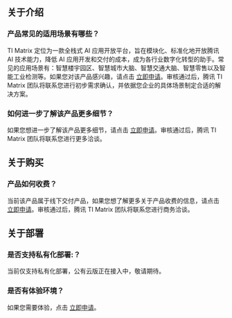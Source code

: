 ## 关于介绍

### 产品常见的适用场景有哪些？

TI Matrix 定位为一款全栈式 AI 应用开放平台，旨在模块化、标准化地开放腾讯 AI 技术能力，降低 AI 应用开发和交付的成本，成为各行业数字化转型的助手。常见的应用场景有：智慧楼宇园区、智慧城市大脑、智慧交通大脑、智慧零售以及智能工业检测等。如果您对该产品感兴趣，请点击 [立即申请](https://cloud.tencent.com/apply/p/wb0rypfnsbi)。审核通过后，腾讯 TI Matrix 团队将联系您进行初步需求确认，并依据您企业的具体场景制定合适的解决方案。

### 如何进一步了解该产品更多细节？

如果您想进一步了解该产品更多细节，请点击 [立即申请](https://cloud.tencent.com/apply/p/wb0rypfnsbi)。审核通过后，腾讯 TI Matrix 团队将联系您进行更多洽谈。

## 关于购买

### 产品如何收费？

当前该产品属于线下交付产品，如果您想了解更多关于产品收费的信息，请点击 [立即申请](https://cloud.tencent.com/apply/p/wb0rypfnsbi)。审核通过后，腾讯 TI Matrix 团队将联系您进行商务洽谈。

## 关于部署

### 是否支持私有化部署:？

当前仅支持私有化部署，公有云版正在接入中，敬请期待。

### 是否有体验环境？

如果您需要体验，点击 [立即申请](https://cloud.tencent.com/apply/p/wb0rypfnsbi)。
